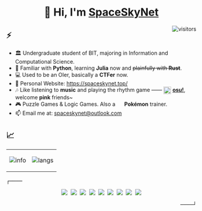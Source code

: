 <h1 align=center>👋 Hi, I'm <a href="https://spaceskynet.top/">SpaceSkyNet</a></h2>

<p align=center>

  <img align="right" src="https://komarev.com/ghpvc/?username=spaceskynet&base=400" alt="visitors"></p> 

## ⚡️

* 🏛️ Undergraduate student of BIT, majoring in Information and Computational Science.
* 📖 Familiar with **Python**, learning **Julia** now and ~~plainfully with **Rust**~~.
* 💻 Used to be an OIer, basically a **CTFer** now.
* 🌟 Personal Website: https://spaceskynet.top/
* 🎶 Like listening to **music** and playing the rhythm game —— <img src="https://osu.ppy.sh/images/favicon/favicon-32x32.png" height="20" width="20" align=center />  [**osu!**](https://osu.ppy.sh/users/19543134), welcome **pink** friends~
* 🎮 Puzzle Games & Logic Games. Also a <img src="https://assets.pokemon.com/static2/_ui/img/favicon.ico" height="16" width="16" align=center /> **Pokémon** trainer.
* 📫 Email me at: spaceskynet@outlook.com

## 📈

<div align="center">
<table border="0">
<tr>
<td>

![info](https://github-readme-stats.vercel.app/api?username=spaceskynet&show_icons=true&hide_border=true&count_private=true&hide=prs&theme=&bg_color=00000000)

</td>
<td>

![langs](https://github-readme-stats.vercel.app/api/top-langs/?username=spaceskynet&theme=&layout=compact&hide_border=true&bg_color=00000000)

</td>
</table>
</div>

<p align="left"><strong><samp>┌────</samp></strong></p><p align="center">
    <samp>
      <img src="https://img.shields.io/badge/C-a8b9cc.svg?&style=for-the-badge&logo=c&logoColor=black">
      <img src="https://img.shields.io/badge/c++-00599C.svg?&style=for-the-badge&logo=c%2b%2b&logoColor=white">
      <img src="https://img.shields.io/badge/python-3776AB.svg?&style=for-the-badge&logo=python&logoColor=white">
      <img src="https://img.shields.io/badge/julia-875daf.svg?&style=for-the-badge&logo=julia&logoColor=white">
      <img src="https://img.shields.io/badge/jinja2-9a1c10.svg?&style=for-the-badge&logo=jinja&logoColor=white">
      <img src="https://img.shields.io/badge/markdown-48ac98.svg?&style=for-the-badge&logo=markdown&logoColor=white">
      <img src="https://img.shields.io/badge/shell_script%20-5d87bf.svg?&style=for-the-badge&logo=gnu-bash&logoColor=white">
      <img src="https://img.shields.io/badge/Docker-2496ED.svg?&style=for-the-badge&logo=docker&logoColor=white">
      <img src="https://img.shields.io/badge/VS%20Code-007ACC.svg?&style=for-the-badge&logo=visual-studio-code&logoColor=white">
    </samp>
    <br>
</p><p align="right"><strong><samp>────┘</samp></strong></p>

<!--
**spaceskynet/spaceskynet** is a ✨ _special_ ✨ repository because its `README.md` (this file) appears on your GitHub profile.

Here are some ideas to get you started:

- 🔭 I’m currently working on ...
- 🌱 I’m currently learning ...
- 👯 I’m looking to collaborate on ...
- 🤔 I’m looking for help with ...
- 💬 Ask me about ...
- 📫 How to reach me: ...
- 😄 Pronouns: ...
- ⚡ Fun fact: ...
-->
